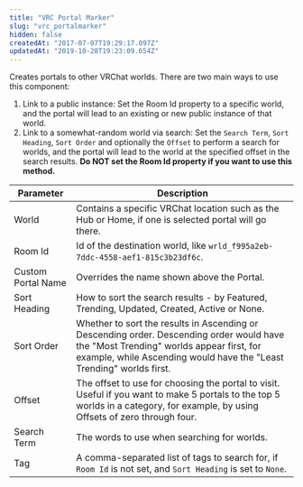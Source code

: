 ```yaml
---
title: "VRC Portal Marker"
slug: "vrc_portalmarker"
hidden: false
createdAt: "2017-07-07T19:29:17.097Z"
updatedAt: "2019-10-28T19:23:09.654Z"
---
```

Creates portals to other VRChat worlds.
There are two main ways to use this component:
1. Link to a public instance: Set the Room Id property to a specific world, and the portal will lead to an existing or new public instance of that world.
2. Link to a somewhat-random world via search: Set the `Search Term`, `Sort Heading`, `Sort Order` and optionally the `Offset` to perform a search for worlds, and the portal will lead to the world at the specified offset in the search results. **Do NOT set the Room Id property if you want to use this method.**

| Parameter | Description |
|-----|-----|
| World | Contains a specific VRChat location such as the Hub or Home, if one is selected portal will go there. |
| Room Id | Id of the destination world, like `wrld_f995a2eb-7ddc-4558-aef1-815c3b23df6c`. |
| Custom Portal Name | Overrides the name shown above the Portal. |
| Sort Heading | How to sort the search results - by Featured, Trending, Updated, Created, Active or None. |
| Sort Order | Whether to sort the results in Ascending or Descending order. Descending order would have the "Most Trending" worlds appear first, for example, while Ascending would have the "Least Trending" worlds first. |
| Offset | The offset to use for choosing the portal to visit. Useful if you want to make 5 portals to the top 5 worlds in a category, for example, by using Offsets of zero through four. |
| Search Term | The words to use when searching for worlds. |
| Tag | A comma-separated list of tags to search for, if `Room Id` is not set, and `Sort Heading` is set to `None`. |
